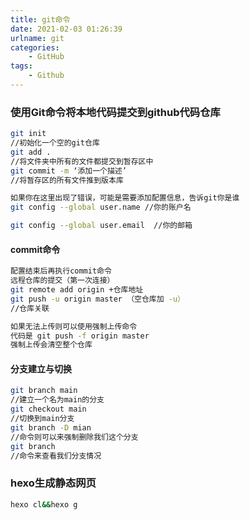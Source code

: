 ```yaml
---
title: git命令
date: 2021-02-03 01:26:39
urlname: git
categories: 
    - GitHub
tags: 
    - Github
---
```


### 使用Git命令将本地代码提交到github代码仓库

```bash
git init
//初始化一个空的git仓库
git add .
//将文件夹中所有的文件都提交到暂存区中
git commit -m ‘添加一个描述’
//将暂存区的所有文件推到版本库

如果你在这里出现了错误，可能是需要添加配置信息，告诉git你是谁
git config --global user.name //你的账户名 

git config --global user.email  //你的邮箱
```

#### **commit命令**

```bash
配置结束后再执行commit命令
远程仓库的提交（第一次连接）
git remote add origin +仓库地址
git push -u origin master （空仓库加 -u）
//仓库关联

如果无法上传则可以使用强制上传命令
代码是 git push -f origin master
强制上传会清空整个仓库
```

#### **分支建立与切换**

```bash
git branch main
//建立一个名为main的分支
git checkout main
//切换到main分支
git branch -D mian
//命令则可以来强制删除我们这个分支
git branch
//命令来查看我们分支情况
```

### hexo生成静态网页

```bash
hexo cl&&hexo g
```

